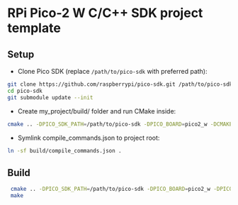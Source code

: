 # RPi Pico-2 W C/C++ SDK project template

## Setup 

- Clone Pico SDK (replace `/path/to/pico-sdk` with preferred path):
```bash
git clone https://github.com/raspberrypi/pico-sdk.git /path/to/pico-sdk
cd pico-sdk
git submodule update --init
```

- Create my_project/build/ folder and run CMake inside:
```bash
cmake .. -DPICO_SDK_PATH=/path/to/pico-sdk -DPICO_BOARD=pico2_w -DCMAKE_EXPORT_COMPILE_COMMANDS=ON
```

- Symlink compile_commands.json to project root:
```bash
ln -sf build/compile_commands.json .
```

## Build

```bash
 cmake .. -DPICO_SDK_PATH=/path/to/pico-sdk -DPICO_BOARD=pico2_w -DPICO_PLATFORM=rp2350 -DCMAKE_VERBOSE_MAKEFILE=ON
 make
```
